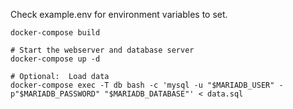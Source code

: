 Check example.env for environment variables to set.


```
docker-compose build

# Start the webserver and database server
docker-compose up -d

# Optional:  Load data
docker-compose exec -T db bash -c 'mysql -u "$MARIADB_USER" -p"$MARIADB_PASSWORD" "$MARIADB_DATABASE"' < data.sql
```
